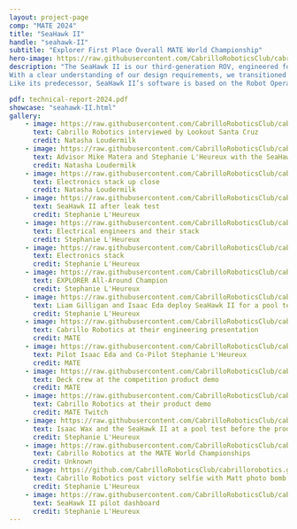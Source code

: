 ```yaml
---
layout: project-page
comp: "MATE 2024"
title: "SeaHawk II"
handle: "seahawk-II"
subtitle: "Explorer First Place Overall MATE World Championship"
hero-image: https://raw.githubusercontent.com/CabrilloRoboticsClub/cabrillorobotics.github.io/782b579c031c16835e0fee2b57a22246c1a79618/assets/images/seahawk-II/seahawk-II-hero.webp
description: "The SeaHawk II is our third-generation ROV, engineered for the 2024 MATE ROV competition. This ROV was completely redesigned from scratch, with no iterations from the <a href='https://cabrillorobotics.org/seahawk'>SeaHawk (2023)</a>. However, we learned many valuable lessons from previous generations, which informed our strict design constraints and contributed to the robust and successful SeaHawk II.<br>
With a clear understanding of our design requirements, we transitioned from our previous research frame to a frame made from sheet-cut aluminum. This change greatly improved the mechanical reliability of the ROV and allowed us to reduce weight. Additionally, we moved away from off-the-shelf pressure vessels and machined our own electrical box out of aluminum. We designed a stack of custom PCBs, significantly enhancing reliability and performance compared to last year. We also dedicated considerable time to developing our tooling systems, including the main claw, rock scraper, and quick-release tooling system.<br>
Like its predecessor, SeaHawk II’s software is based on the Robot Operating System (ROS). ROS provides tools and software libraries specialized for development of robotics applications. While we continued using ROS, the software evolved significantly. We planned on a light refactor but ended up doing a near-complete rewrite of last year’s software. Major changes included a custom dashboard, a reliable data-driven kinematics system, and micro-ROS for integrating a Raspberry Pi Pico. The control system consists of a surface pilot interface as well as an onboard Raspberry Pi 4 (a single-board computer) and a Pi Pico (a microcontroller). Pilot inputs from an Xbox controller and keyboard are read, interpreted, then sent to the onboard Pi. PWM drivers on the Pico drive the motors. To enhance the piloting experience and ease of use, a variety of feedback including camera displays and sensor readings are displayed by the completely custom dashboard graphical user interface. All software for this project is open source and can be found on our <a href='https://github.com/CabrilloRoboticsClub/cabrillo_rov_2023' target='blank_'>GitHub</a>."

pdf: technical-report-2024.pdf
showcase: "seahawk-II.html"
gallery:
    - image: https://raw.githubusercontent.com/CabrilloRoboticsClub/cabrillorobotics.github.io/what-a-theme-test/assets/images/seahawk-II/gallery-seahawk-II/interview.webp
      text: Cabrillo Robotics interviewed by Lookout Santa Cruz 
      credit: Natasha Loudermilk
    - image: https://raw.githubusercontent.com/CabrilloRoboticsClub/cabrillorobotics.github.io/what-a-theme-test/assets/images/seahawk-II/gallery-seahawk-II/seahawk-II-mike-and-steph.webp
      text: Advisor Mike Matera and Stephanie L'Heureux with the SeaHawk II
      credit: Natasha Loudermilk
    - image: https://raw.githubusercontent.com/CabrilloRoboticsClub/cabrillorobotics.github.io/41309abdbb5d93dbc6c0119bf8f97a3bb38ad743/assets/images/seahawk-II/gallery-seahawk-II/stack.webp
      text: Electronics stack up close
      credit: Natasha Loudermilk
    - image: https://raw.githubusercontent.com/CabrilloRoboticsClub/cabrillorobotics.github.io/what-a-theme-test/assets/images/seahawk-II/gallery-seahawk-II/leak-test.webp
      text: SeaHawk II after leak test
      credit: Stephanie L'Heureux
    - image: https://raw.githubusercontent.com/CabrilloRoboticsClub/cabrillorobotics.github.io/what-a-theme-test/assets/images/seahawk-II/gallery-seahawk-II/electrical-engrs.webp
      text: Electrical engineers and their stack
      credit: Stephanie L'Heureux
    - image: https://raw.githubusercontent.com/CabrilloRoboticsClub/cabrillorobotics.github.io/what-a-theme-test/assets/images/seahawk-II/gallery-seahawk-II/stack.webp
      text: Electronics stack
      credit: Stephanie L'Heureux
    - image: https://raw.githubusercontent.com/CabrilloRoboticsClub/cabrillorobotics.github.io/what-a-theme-test/assets/images/seahawk-II/gallery-seahawk-II/trophy.webp
      text: EXPLORER All-Around Champion
      credit: Stephanie L'Heureux
    - image: https://raw.githubusercontent.com/CabrilloRoboticsClub/cabrillorobotics.github.io/what-a-theme-test/assets/images/seahawk-II/gallery-seahawk-II/deploy.webp
      text: Liam Gilligan and Isaac Eda deploy SeaHawk II for a pool test
      credit: Stephanie L'Heureux
    - image: https://raw.githubusercontent.com/CabrilloRoboticsClub/cabrillorobotics.github.io/what-a-theme-test/assets/images/seahawk-II/gallery-seahawk-II/presentation.webp
      text: Cabrillo Robotics at their engineering presentation 
      credit: MATE
    - image: https://raw.githubusercontent.com/CabrilloRoboticsClub/cabrillorobotics.github.io/what-a-theme-test/assets/images/seahawk-II/gallery-seahawk-II/product-demo-pilot.webp
      text: Pilot Isaac Eda and Co-Pilot Stephanie L'Heureux 
      credit: MATE
    - image: https://raw.githubusercontent.com/CabrilloRoboticsClub/cabrillorobotics.github.io/what-a-theme-test/assets/images/seahawk-II/gallery-seahawk-II/product-demo-pilot-2.webp
      text: Deck crew at the competition product demo
      credit: MATE
    - image: https://raw.githubusercontent.com/CabrilloRoboticsClub/cabrillorobotics.github.io/what-a-theme-test/assets/images/seahawk-II/gallery-seahawk-II/product-demo.webp
      text: Cabrillo Robotics at their product demo
      credit: MATE Twitch
    - image: https://raw.githubusercontent.com/CabrilloRoboticsClub/cabrillorobotics.github.io/what-a-theme-test/assets/images/seahawk-II/gallery-seahawk-II/pre-product-demo-pool-test.webp
      text: Isaac Wax and the SeaHawk II at a pool test before the product demo
      credit: Stephanie L'Heureux
    - image: https://raw.githubusercontent.com/CabrilloRoboticsClub/cabrillorobotics.github.io/what-a-theme-test/assets/images/seahawk-II/gallery-seahawk-II/team.webp
      text: Cabrillo Robotics at the MATE World Championships
      credit: Unknown
    - image: https://github.com/CabrilloRoboticsClub/cabrillorobotics.github.io/blob/a085caa5b114a6f86c9d88600ea182a43de7decc/assets/images/seahawk-II/gallery-seahawk-II/matt-photo-bomb.jpeg?raw=true 
      text: Cabrillo Robotics post victory selfie with Matt photo bomb
      credit: Stephanie L'Heureux
    - image: https://raw.githubusercontent.com/CabrilloRoboticsClub/cabrillorobotics.github.io/what-a-theme-test/assets/images/seahawk-II/gallery-seahawk-II/dashboard.webp
      text: SeaHawk II pilot dashboard
      credit: Stephanie L'Heureux
---
```

